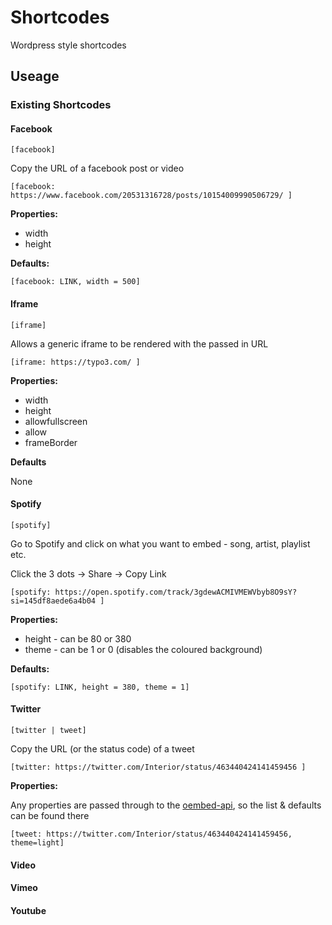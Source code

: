 # Shortcodes

Wordpress style shortcodes

## Useage

### Existing Shortcodes

#### Facebook

`[facebook]`

Copy the URL of a facebook post or video

```
[facebook: https://www.facebook.com/20531316728/posts/10154009990506729/ ]
```

**Properties:**

- width
- height

**Defaults:**

```
[facebook: LINK, width = 500]
```

#### Iframe

`[iframe]`

Allows a generic iframe to be rendered with the passed in URL

```
[iframe: https://typo3.com/ ]
```

**Properties:**

- width
- height
- allowfullscreen
- allow
- frameBorder

**Defaults**

None

#### Spotify

`[spotify]`

Go to Spotify and click on what you want to embed - song, artist, playlist etc.

Click the 3 dots -> Share -> Copy Link

```
[spotify: https://open.spotify.com/track/3gdewACMIVMEWVbyb8O9sY?si=145df8aede6a4b04 ]
```

**Properties:**

- height - can be 80 or 380
- theme - can be 1 or 0 (disables the coloured background)

**Defaults:**

```
[spotify: LINK, height = 380, theme = 1]
```

#### Twitter

`[twitter | tweet]`

Copy the URL (or the status code) of a tweet

```
[twitter: https://twitter.com/Interior/status/463440424141459456 ]
```

**Properties:**

Any properties are passed through to the [oembed-api](https://developer.twitter.com/en/docs/twitter-for-websites/timelines/guides/oembed-api), so the list & defaults can be found there

```
[tweet: https://twitter.com/Interior/status/463440424141459456, theme=light]
```

#### Video

#### Vimeo

#### Youtube
